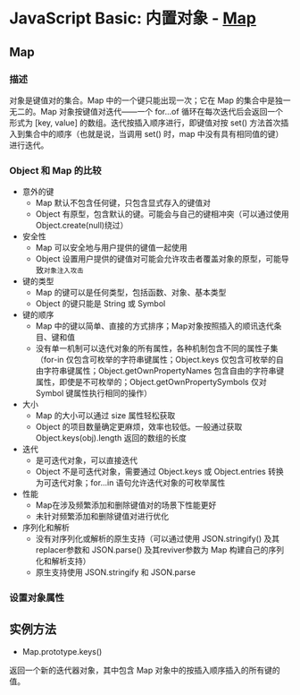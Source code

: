 # JavaScript Basic: 内置对象 - [Map](https://developer.mozilla.org/zh-CN/docs/Web/JavaScript/Reference/Global_Objects/Map)

## Map

### 描述

对象是键值对的集合。Map 中的一个键只能出现一次；它在 Map 的集合中是独一无二的。Map 对象按键值对迭代——一个 for...of 循环在每次迭代后会返回一个形式为 [key, value] 的数组。迭代按插入顺序进行，即键值对按 set() 方法首次插入到集合中的顺序（也就是说，当调用 set() 时，map 中没有具有相同值的键）进行迭代。

### Object 和 Map 的比较

- 意外的键
  - Map 默认不包含任何键，只包含显式存入的键值对
  - Object 有原型，包含默认的键。可能会与自己的键相冲突（可以通过使用Object.create(null)绕过）
- 安全性
  - Map 可以安全地与用户提供的键值一起使用
  - Object 设置用户提供的键值对可能会允许攻击者覆盖对象的原型，可能导致`对象注入攻击`
- 键的类型
  - Map 的键可以是任何类型，包括函数、对象、基本类型
  - Object 的键只能是 String 或 Symbol
- 键的顺序
  - Map 中的键以简单、直接的方式排序；Map对象按照插入的顺讯迭代条目、键和值
  - 没有单一机制可以迭代对象的所有属性，各种机制包含不同的属性子集（for-in 仅包含可枚举的字符串键属性；Object.keys 仅包含可枚举的自由字符串键属性；Object.getOwnPropertyNames 包含自由的字符串键属性，即使是不可枚举的；Object.getOwnPropertySymbols 仅对 Symbol 键属性执行相同的操作）
- 大小
  - Map 的大小可以通过 size 属性轻松获取
  - Object 的项目数量确定更麻烦，效率也较低。一般通过获取 Object.keys(obj).length 返回的数组的长度
- 迭代
  - 是可迭代对象，可以直接迭代
  - Object 不是可迭代对象，需要通过 Object.keys 或 Object.entries 转换为可迭代对象；for...in 语句允许迭代对象的可枚举属性
- 性能
  - Map在涉及频繁添加和删除键值对的场景下性能更好
  - 未针对频繁添加和删除键值对进行优化
- 序列化和解析
  - 没有对序列化或解析的原生支持（可以通过使用 JSON.stringify() 及其replacer参数和 JSON.parse() 及其reviver参数为 Map 构建自己的序列化和解析支持）
  - 原生支持使用 JSON.stringify 和 JSON.parse

### 设置对象属性

## 实例方法

- Map.prototype.keys()

返回一个新的迭代器对象，其中包含 Map 对象中的按插入顺序插入的所有键的值。
